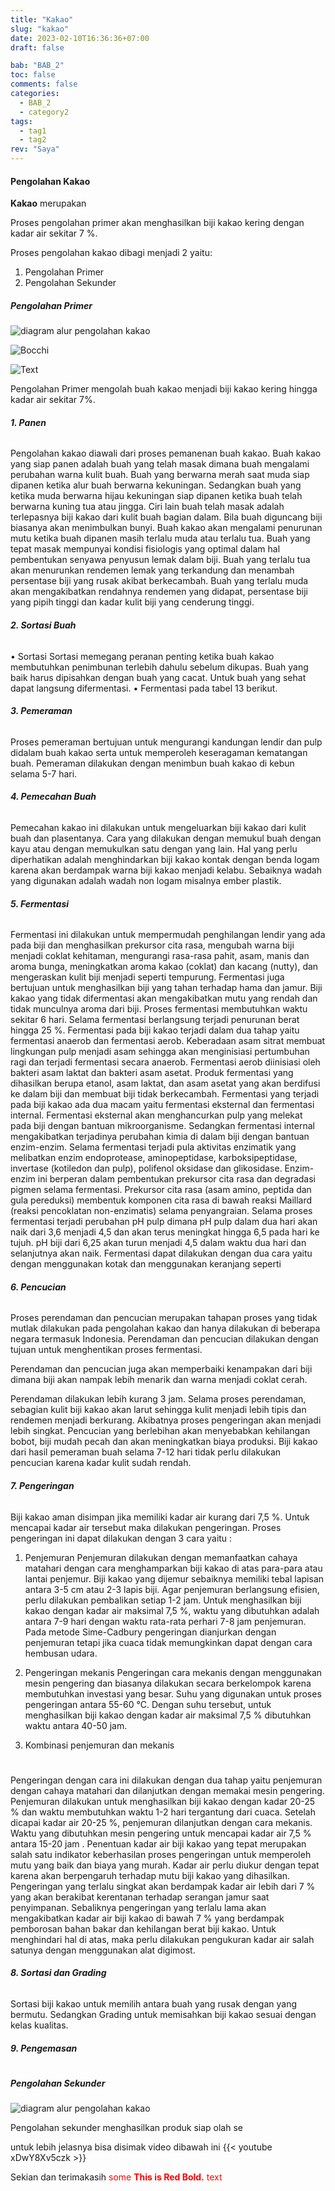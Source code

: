 ```yaml
---
title: "Kakao"
slug: "kakao"
date: 2023-02-10T16:36:36+07:00
draft: false

bab: "BAB_2"
toc: false
comments: false
categories:
  - BAB_2
  - category2
tags:
  - tag1
  - tag2
rev: "Saya"
---
```


#### Pengolahan Kakao
**Kakao** merupakan

Proses pengolahan primer akan menghasilkan biji kakao kering dengan kadar air sekitar 7 %.

Proses pengolahan kakao dibagi menjadi 2 yaitu:

1. Pengolahan Primer
2. Pengolahan Sekunder

##### Pengolahan Primer

![diagram alur pengolahan kakao](/1.png)

![Bocchi](/static/img/01.webp)

![Text](https://gohugo.io/images/hugo-logo-wide.svg "Title")

Pengolahan Primer mengolah buah kakao menjadi biji kakao kering hingga kadar air sekitar 7%.

###### **1. Panen**
Pengolahan kakao diawali dari proses pemanenan buah kakao. Buah kakao yang siap panen adalah buah yang telah masak dimana buah mengalami perubahan warna kulit buah. Buah yang berwarna merah saat muda siap dipanen ketika alur buah berwarna kekuningan. Sedangkan buah yang ketika muda berwarna hijau kekuningan siap dipanen ketika buah telah berwarna kuning tua atau jingga. Ciri lain buah telah masak adalah terlepasnya biji kakao dari kulit buah bagian dalam. Bila buah diguncang biji biasanya akan menimbulkan bunyi.
Buah kakao akan mengalami penurunan mutu ketika buah dipanen masih terlalu muda atau terlalu tua. Buah yang tepat masak mempunyai kondisi fisiologis yang optimal dalam hal pembentukan senyawa penyusun lemak dalam biji. Buah yang terlalu tua akan menurunkan rendemen lemak yang terkandung dan menambah persentase biji yang rusak akibat berkecambah. Buah yang terlalu muda akan mengakibatkan rendahnya rendemen yang didapat, persentase biji yang pipih tinggi dan kadar kulit biji yang cenderung tinggi.

###### **2. Sortasi Buah**
•	Sortasi
Sortasi memegang peranan penting ketika buah kakao membutuhkan penimbunan terlebih dahulu sebelum dikupas. Buah yang baik harus dipisahkan dengan buah yang cacat. Untuk buah yang sehat dapat langsung difermentasi.
•	Fermentasi
pada tabel 13 berikut.


###### **3. Pemeraman**


Proses pemeraman bertujuan untuk mengurangi kandungan lendir dan pulp didalam buah kakao serta untuk memperoleh keseragaman kematangan buah. Pemeraman dilakukan dengan menimbun buah kakao di kebun selama 5-7 hari.
###### **4. Pemecahan Buah**
Pemecahan kakao ini dilakukan untuk mengeluarkan biji kakao dari kulit buah dan plasentanya. Cara yang dilakukan dengan memukul buah dengan kayu atau dengan memukulkan satu dengan yang lain. Hal yang perlu diperhatikan adalah menghindarkan biji kakao kontak dengan benda logam karena akan berdampak warna biji kakao menjadi kelabu. Sebaiknya wadah yang digunakan adalah wadah non logam misalnya ember plastik.

###### **5. Fermentasi**

Fermentasi ini dilakukan untuk mempermudah penghilangan lendir yang ada pada biji dan menghasilkan prekursor cita rasa, mengubah warna biji menjadi coklat kehitaman, mengurangi rasa-rasa pahit, asam, manis dan aroma bunga, meningkatkan aroma kakao (coklat) dan kacang (nutty), dan mengeraskan kulit biji menjadi seperti tempurung. Fermentasi juga bertujuan untuk menghasilkan biji yang tahan terhadap hama dan jamur. Biji kakao yang tidak difermentasi akan mengakibatkan mutu yang rendah dan tidak munculnya aroma dari biji.
Proses fermentasi membutuhkan waktu sekitar 6 hari. Selama fermentasi berlangsung terjadi penurunan berat hingga 25 %. Fermentasi pada biji kakao terjadi dalam dua tahap yaitu fermentasi anaerob dan fermentasi aerob. Keberadaan asam sitrat membuat lingkungan pulp menjadi asam sehingga akan menginisiasi pertumbuhan ragi dan terjadi fermentasi secara anaerob. Fermentasi aerob diinisiasi oleh bakteri asam laktat dan bakteri asam asetat. Produk fermentasi yang dihasilkan berupa etanol, asam laktat, dan asam asetat yang akan berdifusi ke dalam biji dan membuat biji tidak berkecambah.
Fermentasi yang terjadi pada biji kakao ada dua macam yaitu fermentasi eksternal dan fermentasi internal. Fermentasi eksternal akan menghancurkan pulp yang melekat pada biji dengan bantuan mikroorganisme. Sedangkan fermentasi internal mengakibatkan terjadinya perubahan kimia di dalam biji dengan bantuan enzim-enzim.
Selama fermentasi terjadi pula aktivitas enzimatik yang melibatkan        enzim	endoprotease, aminopeptidase, karboksipeptidase, invertase (kotiledon dan pulp), polifenol oksidase dan glikosidase. Enzim-enzim ini berperan dalam pembentukan prekursor cita rasa dan degradasi pigmen selama fermentasi. Prekursor cita rasa (asam amino, peptida dan gula pereduksi) membentuk komponen cita rasa di bawah reaksi Maillard (reaksi pencoklatan non-enzimatis) selama penyangraian.
Selama proses fermentasi terjadi perubahan pH pulp dimana pH pulp dalam dua hari akan naik dari 3,6 menjadi 4,5 dan akan terus meningkat hingga 6,5 pada hari ke tujuh. pH biji dari 6,25 akan turun menjadi 4,5 dalam waktu dua hari dan selanjutnya akan naik. Fermentasi dapat dilakukan dengan dua cara yaitu dengan menggunakan kotak dan menggunakan keranjang seperti
###### **6. Pencucian**
Proses perendaman dan pencucian merupakan tahapan proses yang tidak mutlak dilakukan pada pengolahan kakao dan hanya dilakukan di beberapa negara termasuk Indonesia. Perendaman dan pencucian dilakukan dengan tujuan untuk menghentikan proses fermentasi. <p>Perendaman dan pencucian juga akan memperbaiki kenampakan dari biji dimana biji akan nampak lebih menarik dan warna menjadi coklat cerah.</p>
Perendaman dilakukan lebih kurang 3 jam. Selama proses perendaman, sebagian kulit biji kakao akan larut sehingga kulit menjadi lebih tipis dan rendemen menjadi berkurang. Akibatnya proses pengeringan akan menjadi lebih singkat. Pencucian yang berlebihan akan menyebabkan kehilangan bobot, biji mudah pecah dan akan meningkatkan biaya produksi. Biji kakao dari hasil pemeraman buah selama 7-12 hari tidak perlu dilakukan pencucian karena kadar kulit sudah rendah.


###### **7. Pengeringan**
Biji kakao aman disimpan jika memiliki kadar air kurang dari 7,5
%. Untuk mencapai kadar air tersebut maka dilakukan pengeringan. Proses pengeringan ini dapat dilakukan dengan 3 cara yaitu :
1. Penjemuran
Penjemuran dilakukan dengan memanfaatkan cahaya matahari dengan cara menghamparkan biji kakao di atas para-para atau lantai penjemur. Biji kakao yang dijemur sebaiknya memiliki tebal lapisan antara 3-5 cm atau 2-3 lapis biji. Agar penjemuran berlangsung efisien, perlu dilakukan pembalikan setiap 1-2 jam. Untuk menghasilkan biji kakao dengan kadar air maksimal 7,5 %, waktu yang dibutuhkan adalah antara 7-9 hari dengan waktu rata-rata perhari 7-8 jam penjemuran.
Pada metode Sime-Cadbury pengeringan dianjurkan dengan penjemuran tetapi jika cuaca tidak memungkinkan dapat dengan cara hembusan udara.
2. Pengeringan mekanis
Pengeringan cara mekanis dengan menggunakan mesin pengering dan biasanya dilakukan secara berkelompok karena membutuhkan investasi yang besar. Suhu yang digunakan untuk proses pengeringan antara 55-60 °C. Dengan suhu tersebut, untuk menghasilkan biji kakao dengan kadar air maksimal 7,5 % dibutuhkan waktu antara 40-50 jam.


3. Kombinasi penjemuran dan mekanis
#
Pengeringan dengan cara ini dilakukan dengan dua tahap yaitu penjemuran dengan cahaya matahari dan dilanjutkan dengan memakai mesin pengering. Penjemuran dilakukan untuk menghasilkan biji kakao dengan kadar 20-25 % dan waktu membutuhkan waktu 1-2 hari tergantung dari cuaca.
Setelah dicapai kadar air 20-25 %, penjemuran dilanjutkan dengan cara mekanis. Waktu yang dibutuhkan mesin pengering untuk mencapai kadar air 7,5 % antara 15-20 jam .
Penentuan kadar air biji kakao yang tepat merupakan salah satu indikator keberhasilan proses pengeringan untuk memperoleh mutu yang baik dan biaya yang murah. Kadar air perlu diukur dengan tepat karena akan berpengaruh terhadap mutu biji kakao yang dihasilkan. Pengeringan yang terlalu singkat akan berdampak kadar air lebih dari 7 % yang akan berakibat kerentanan terhadap serangan jamur saat penyimpanan. Sebaliknya pengeringan yang terlalu lama akan mengakibatkan kadar air biji kakao di bawah 7 % yang berdampak pemborosan bahan bakar dan kehilangan berat biji kakao. Untuk menghindari hal di atas, maka perlu dilakukan pengukuran kadar air salah satunya dengan menggunakan alat digimost.

###### **8. Sortasi dan Grading**

Sortasi biji kakao untuk memilih antara buah yang rusak dengan yang bermutu. Sedangkan Grading untuk memisahkan biji kakao sesuai dengan kelas kualitas.

###### **9. Pengemasan**

#

##### Pengolahan Sekunder

![diagram alur pengolahan kakao]()

Pengolahan sekunder menghasilkan produk siap olah se

untuk lebih jelasnya bisa disimak video dibawah ini
{{< youtube xDwY8Xv5czk >}}

Sekian dan terimakasih
<span style="color:red">some **This is Red Bold.** text</span>

<!--more-->
